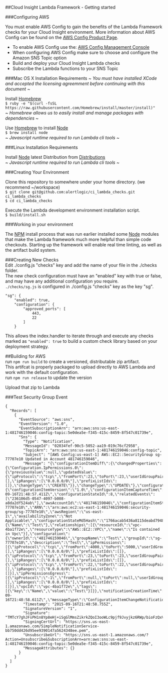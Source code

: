 ##Cloud Insight Lambda Framework - Getting started  

###Configuring AWS  

You must enable AWS Config to gain the benefits of the Lambda Framework checks for your Cloud Insight environment.  More information about AWS Config can be found on the [AWS Config Product Page](https://aws.amazon.com/config/).  

- To enable AWS Config use the: [AWS Config Management Console](https://console.aws.amazon.com/config)  
- When configuring AWS Config make sure to choose and configure the Amazon SNS Topic option
- Build and deploy your Cloud Insight Lambda checks
- Subscribe the Lambda functions to your SNS Topic

###Mac OS X  Installation Requirements
*~ You must have installed XCode and accepted the licensing agreemment before continuing with this document ~*  

Install [Homebrew](http://brew.sh/)  
```$ ruby -e "$(curl -fsSL https://raw.githubusercontent.com/Homebrew/install/master/install)"```  
*~ Homebrew allows us to easily install and manage packages with dependencies ~*  

Use [Homebrew](http://brew.sh/) to install [Node](http://nodejs.org/)  
```$ brew install node```  
*~ Javascript runtime required to run Lambda cli tools ~*  

###Linux Installation Requirements

Install [Node](http://nodejs.org/) latest Distribution from [Distributions](https://nodejs.org/dist/v4.1.1/)  
*~ Javascript runtime required to run Lambda cli tools ~*  

###Creating Your Environment

Clone this repository to somewhere under your home directory.  (we recommend ~/workspace)  
```$ git clone git@github.com:alertlogic/ci_lambda_checks.git ci_lambda_checks```  
```$ cd ci_lambda_checks```  

Execute the Lambda development environment installation script.  
```$ build/install.sh```  

###Working in your environment   

The [NPM](https://www.npmjs.org/) install process that was run earlier installed some [Node](http://nodejs.org/) modules that make the Lambda framework much more helpful than simple code checkouts.  Starting up the framework will enable real time linting, as well as the artifact build system.

###Creating New Checks  
Edit ./config.js "checks" key and add the name of your file in the ./checks folder.  
The new check configuration must have an "enabled" key with true or false, and may have any additional configuration you require.   
```./checks/sg.js``` is configured in ./config.js "checks" key as the key "sg".  
```  
"sg": {
    "enabled": true,
    "configuration": {
        "approved_ports": [
            443,
            22
        ]
    }
```  
This allows the index.handler to iterate through and execute any checks marked as ```"enabled": true``` to build a custom check library based on your deployment strategy.  

##Building for AWS    
run ```npm run build``` to create a versioned, distributable zip artifact.  
This artifcat is properly packaged to upload directly to AWS Lambda and work with the default configuration.  
run ```npm run release``` to update the version  

Upload that zip to Lambda  

###Test Security Group Event
```
{
  "Records": [
    {
      "EventSource": "aws:sns",
      "EventVersion": "1.0",
      "EventSubscriptionArn": "arn:aws:sns:us-east-1:481746159046:config-topic:5e0dea5e-f345-415c-8459-8f547c01739e",
      "Sns": {
        "Type": "Notification",
        "MessageId": "02034fef-90c5-5052-aa19-019c76cf2958",
        "TopicArn": "arn:aws:sns:us-east-1:481746159046:config-topic",
        "Subject": "[AWS Config:us-east-1] AWS::EC2::SecurityGroup sg-77707e10 Updated in Account 481746159046",
        "Message": "{\"configurationItemDiff\":{\"changedProperties\":{\"Configuration.IpPermissions.0\":{\"previousValue\":null,\"updatedValue\":{\"ipProtocol\":\"tcp\",\"fromPort\":23,\"toPort\":23,\"userIdGroupPairs\":[],\"ipRanges\":[\"0.0.0.0/0\"],\"prefixListIds\":[]},\"changeType\":\"CREATE\"}},\"changeType\":\"UPDATE\"},\"configurationItem\":{\"configurationItemVersion\":\"1.0\",\"configurationItemCaptureTime\":\"2015-09-16T21:48:57.411Z\",\"configurationStateId\":8,\"relatedEvents\":[\"236106d5-0547-4097-b008-a8da2df524ab\"],\"awsAccountId\":\"481746159046\",\"configurationItemStatus\":\"OK\",\"resourceId\":\"sg-77707e10\",\"ARN\":\"arn:aws:ec2:us-east-1:481746159046:security-group/sg-77707e10\",\"awsRegion\":\"us-east-1\",\"availabilityZone\":\"Not Applicable\",\"configurationStateMd5Hash\":\"1766acab5436a8115deabd7948de3eed\",\"resourceType\":\"AWS::EC2::SecurityGroup\",\"resourceCreationTime\":null,\"tags\":{\"Name\":\"Test\"},\"relationships\":[{\"resourceId\":\"vpc-4ba1f72e\",\"resourceType\":\"AWS::EC2::VPC\",\"name\":\"Is contained in Vpc\"}],\"configuration\":{\"ownerId\":\"481746159046\",\"groupName\":\"Test\",\"groupId\":\"sg-77707e10\",\"description\":\"Test\",\"ipPermissions\":[{\"ipProtocol\":\"tcp\",\"fromPort\":4000,\"toPort\":5000,\"userIdGroupPairs\":[],\"ipRanges\":[\"0.0.0.0/0\"],\"prefixListIds\":[]},{\"ipProtocol\":\"tcp\",\"fromPort\":23,\"toPort\":23,\"userIdGroupPairs\":[],\"ipRanges\":[\"0.0.0.0/0\"],\"prefixListIds\":[]},{\"ipProtocol\":\"tcp\",\"fromPort\":22,\"toPort\":22,\"userIdGroupPairs\":[],\"ipRanges\":[\"0.0.0.0/0\"],\"prefixListIds\":[]}],\"ipPermissionsEgress\":[{\"ipProtocol\":\"-1\",\"fromPort\":null,\"toPort\":null,\"userIdGroupPairs\":[],\"ipRanges\":[\"0.0.0.0/0\"],\"prefixListIds\":[]}],\"vpcId\":\"vpc-4ba1f72e\",\"tags\":[{\"key\":\"Name\",\"value\":\"Test\"}]}},\"notificationCreationTime\":\"2015-09-16T21:48:58.611Z\",\"messageType\":\"ConfigurationItemChangeNotification\",\"recordVersion\":\"1.2\"}",
        "Timestamp": "2015-09-16T21:48:58.755Z",
        "SignatureVersion": "1",
        "Signature": "TMTcY7ghJFsPH1n8Yp8eHj+iSgGlMmsZikrkZQoI3ooWLc9pjf9Jvyjkz6RWp/bioFzQxV5AN3FzndPxkZboDSWD9JIWDJmY9Z84Z83rcU6XWUfHYoTjYWsRjvEhM0XP0qUYBYMwv98qRqy24d33XOHqVcGl0A0Vk117pPoIJGfOANQEC9uvBoQR76Q6Eoi+wSMYzLx8AXItJzHRWDp6/76WV9sHh3V1Y+SlENjP0hT8xO3Ov81wPmwpZ//lF355YVXRjBoTtwed1NOVRJ9sea4ONo+7cMUuyXcYTG6lFcQvdm0wHKvf6kaqy3bXxG6UZNE3GNhxWPDGY/iUNVWLQw==",
        "SigningCertUrl": "https://sns.us-east-1.amazonaws.com/SimpleNotificationService-bb750dd426d95ee9390147a5624348ee.pem",
        "UnsubscribeUrl": "https://sns.us-east-1.amazonaws.com/?Action=Unsubscribe&SubscriptionArn=arn:aws:sns:us-east-1:481746159046:config-topic:5e0dea5e-f345-415c-8459-8f547c01739e",
        "MessageAttributes": {}
      }
    }
  ]
}
```

